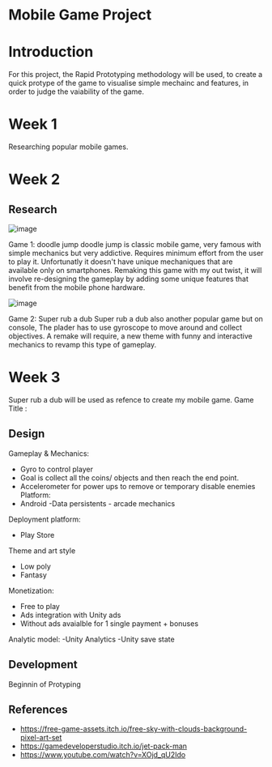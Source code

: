 # Mobile Game Project

# Introduction
For this project, the Rapid Prototyping methodology will be used, to create a quick protype of the game to visualise simple mechainc and features,
in order to judge the vaiability of the game. 

# Week 1
Researching popular mobile games. 

# Week 2
## Research

![image](https://github.com/rahman0002/Mobile-Game-Project/assets/91261400/f693eff2-70aa-4835-8570-72a57c6fc1f3)


Game 1: doodle jump
doodle jump is classic  mobile game, very famous with simple mechanics but very addictive. Requires minimum effort from the user to play it.
Unfortunatly it doesn't have unique mechaniques that are available only on smartphones.
Remaking this game with my out twist, it will involve re-designing the gameplay by adding some unique features that benefit from the mobile phone hardware. 


![image](https://github.com/rahman0002/Mobile-Game-Project/assets/91261400/6b33162c-eb60-4831-91b1-6237a0d541b4)


Game 2: Super rub a dub
Super rub a dub also another popular game but on console, The plader has to use gyroscope to move around and collect objectives.
A remake will require, a new theme with funny and interactive mechanics to revamp this type of gameplay.

# Week 3
Super rub a dub will be used as refence to create my mobile game.
Game Title : 

## Design
Gameplay & Mechanics:
- Gyro to control player
- Goal is collect all the coins/ objects and then reach the end point.
- Accelerometer for power ups to remove or temporary disable enemies
Platform:
- Android
-Data persistents - arcade mechanics

Deployment platform:
- Play Store

Theme and art style
- Low poly
- Fantasy

Monetization:
- Free to play
- Ads integration with Unity ads
- Without ads avaialble for 1 single payment + bonuses

 Analytic model:
 -Unity Analytics
 -Unity save state


## Development
Beginnin of Protyping

## References
- https://free-game-assets.itch.io/free-sky-with-clouds-background-pixel-art-set
- https://gamedeveloperstudio.itch.io/jet-pack-man
- https://www.youtube.com/watch?v=XOjd_qU2Ido
